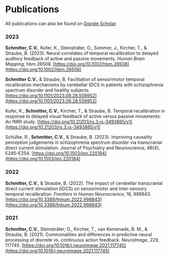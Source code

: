 # Publications

All publications can also be found on [Google Scholar](https://scholar.google.de/citations?user=Kb4w59wAAAAJ&hl=de).

### 2023

**Schmitter, C.V.**, Kufer, K., Steinsträter, O., Sommer, J., Kircher, T., & Straube, B. (2023). Neural correlates of temporal   recalibration to delayed auditory feedback of active and passive movements. *Human Brain Mapping*, hbm.26508. [https://doi.org/10.1002/hbm.26508](https://doi.org/10.1002/hbm.26508)

**Schmitter C.V.**, & Straube, B. Facilitation of sensorimotor temporal recalibration mechanisms by cerebellar tDCS in patients with schizophrenia spectrum disorder and healthy subjects. [https://doi.org/10.1101/2023.09.28.559952](https://doi.org/10.1101/2023.09.28.559952)

Kufer, K., **Schmitter, C.V.**, Kircher, T., & Straube, B. Temporal recalibration in response to delayed visual feedback of active versus passive movements: An fMRI study. [https://doi.org/10.21203/rs.3.rs-3493865/v1](https://doi.org/10.21203/rs.3.rs-3493865/v1)

Schülke, R., **Schmitter, C.V.**, & Straube, B. (2023). Improving causality perception judgements in schizophrenia spectrum disorder via transcranial direct current stimulation. Journal of Psychiatry and Neuroscience, 48(4), E245–E254. [https://doi.org/10.1503/jpn.220184](https://doi.org/10.1503/jpn.220184)


### 2022

**Schmitter, C.V.**, & Straube, B. (2022). The impact of cerebellar transcranial direct current stimulation (tDCS) on sensorimotor and inter-sensory temporal recalibration. *Frontiers in Human Neuroscience*, 16, 998843. [https://doi.org/10.3389/fnhum.2022.998843](https://doi.org/10.3389/fnhum.2022.998843)


### 2021

**Schmitter, C.V.**, Steinsträter, O., Kircher, T., van Kemenade, B. M., & Straube, B. (2021). Commonalities and differences in predictive neural processing of discrete vs. continuous action feedback. *NeuroImage*, 229, 117745. [https://doi.org/10.1016/j.neuroimage.2021.117745](https://doi.org/10.1016/j.neuroimage.2021.117745)
